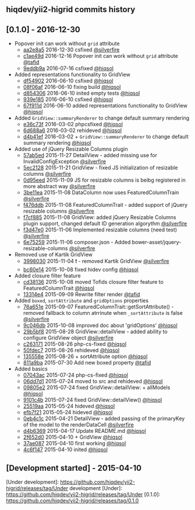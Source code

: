 hiqdev/yii2-higrid commits history
----------------------------------

## [0.1.0] - 2016-12-30

- Popover init can work without `grid` attribute
    - [aa2e8a5] 2016-12-30 csfixed [@silverfire]
    - [c1ae49d] 2016-12-16 Popover init can work without `grid` attribute [@tafid]
    - [9eddb9a] 2016-07-16 csfixed [@hiqsol]
- Added representations functionality to GridView
    - [df54902] 2016-06-10 csfixed [@hiqsol]
    - [08f06af] 2016-06-10 fixing build [@hiqsol]
    - [d854306] 2016-06-10 inited empty tests [@hiqsol]
    - [939e185] 2016-06-10 csfixed [@hiqsol]
    - [67f911d] 2016-06-10 added representations functionality to GridView [@hiqsol]
- Added `GridView::summaryRenderer` to change default summary rendering
    - [e36c73f] 2016-03-02 phpcsfixed [@hiqsol]
    - [6d688a6] 2016-03-02 rehideved [@hiqsol]
    - [d4b41ef] 2016-03-02 + `GridView::summaryRenderer` to change default summary rendering [@hiqsol]
- Added use of jQuery Resizable Columns plugin
    - [57ab5ed] 2015-11-27 DetailView - added missing use for InvalidConfigException [@silverfire]
    - [5ec2128] 2015-11-21 GridView - fixed JS initialization of resizable columns [@silverfire]
    - [0d95eed] 2015-11-09 JS for resizable columns is beibg registered in more abstract way [@silverfire]
    - [3be11ea] 2015-11-08 DataColumn now uses FeaturedColumnTrain [@silverfire]
    - [f476ddb] 2015-11-08 FeaturedColumnTrait - added support of jQuery resizable columns [@silverfire]
    - [f7cf885] 2015-11-08 GridView: added jQuery Resizable Columns plugin support, changed default ID generation algorythm [@silverfire]
    - [f3d47e0] 2015-11-06 Implemented resizable columns (need test) [@silverfire]
    - [6e75259] 2015-11-06 composer.json - Added bower-asset/jquery-resizable-columns [@silverfire]
- Removed use of Kartik GridView
    - [3998030] 2015-11-04 :exclamation: - removed Kartik GridView [@silverfire]
    - [bc60e14] 2015-10-08 fixed hidev config [@hiqsol]
- Added closure filter feature
    - [cd38136] 2015-10-08 moved Tofids closure filter feature to FeaturedColumnTrait [@hiqsol]
    - [13314e4] 2015-09-09 Rewrite filter render [@tafid]
- Added `boxed`, `sortAttribute` and `gridOptions` properties
    - [76a651e] 2015-09-07 FeaturedColumnTrait::getSortAttribute() - removed fallback to column atrrinute when `_sortAttribute` is false [@silverfire]
    - [9c046db] 2015-10-08 improved doc about 'gridOptions' [@hiqsol]
    - [29b5bf8] 2015-08-28 GridView::detailView - added ability to configure GridView object [@silverfire]
    - [c263171] 2015-08-26 php-cs-fixed [@hiqsol]
    - [50fdec7] 2015-08-26 rehideved [@hiqsol]
    - [135558e] 2015-08-26 + sortAttribute option [@hiqsol]
    - [811a9ba] 2015-07-30 Add new boxed property [@tafid]
- Added basics
    - [07043ac] 2015-07-24 php-cs-fixed [@hiqsol]
    - [06dd7d1] 2015-07-24 moved to src and rehideved [@hiqsol]
    - [09805e2] 2015-07-24 fixed GridView::detailView: + allModels [@hiqsol]
    - [9101c4b] 2015-07-24 fixed GridView::detailView() [@hiqsol]
    - [25519aa] 2015-05-24 hideved [@hiqsol]
    - [efb7f21] 2015-05-24 hideved [@hiqsol]
    - [0eb4c1c] 2015-04-21 DetailView - added passing of the primaryKey of the model to the renderDataCell [@silverfire]
    - [d4b6369] 2015-04-17 Update README.md [@hiqsol]
    - [2f652d0] 2015-04-10 + GridView [@hiqsol]
    - [37ae087] 2015-04-10 first working [@hiqsol]
    - [4c6f147] 2015-04-10 inited [@hiqsol]

## [Development started] - 2015-04-10

[@silverfire]: https://github.com/SilverFire
[d.naumenko.a@gmail.com]: https://github.com/SilverFire
[@hiqsol]: https://github.com/hiqsol
[sol@hiqdev.com]: https://github.com/hiqsol
[@tafid]: https://github.com/tafid
[andreyklochok@gmail.com]: https://github.com/tafid
[df54902]: https://github.com/hiqdev/yii2-higrid/commit/df54902
[08f06af]: https://github.com/hiqdev/yii2-higrid/commit/08f06af
[d854306]: https://github.com/hiqdev/yii2-higrid/commit/d854306
[939e185]: https://github.com/hiqdev/yii2-higrid/commit/939e185
[67f911d]: https://github.com/hiqdev/yii2-higrid/commit/67f911d
[e36c73f]: https://github.com/hiqdev/yii2-higrid/commit/e36c73f
[6d688a6]: https://github.com/hiqdev/yii2-higrid/commit/6d688a6
[d4b41ef]: https://github.com/hiqdev/yii2-higrid/commit/d4b41ef
[57ab5ed]: https://github.com/hiqdev/yii2-higrid/commit/57ab5ed
[5ec2128]: https://github.com/hiqdev/yii2-higrid/commit/5ec2128
[0d95eed]: https://github.com/hiqdev/yii2-higrid/commit/0d95eed
[3be11ea]: https://github.com/hiqdev/yii2-higrid/commit/3be11ea
[f476ddb]: https://github.com/hiqdev/yii2-higrid/commit/f476ddb
[f7cf885]: https://github.com/hiqdev/yii2-higrid/commit/f7cf885
[f3d47e0]: https://github.com/hiqdev/yii2-higrid/commit/f3d47e0
[6e75259]: https://github.com/hiqdev/yii2-higrid/commit/6e75259
[3998030]: https://github.com/hiqdev/yii2-higrid/commit/3998030
[bc60e14]: https://github.com/hiqdev/yii2-higrid/commit/bc60e14
[cd38136]: https://github.com/hiqdev/yii2-higrid/commit/cd38136
[13314e4]: https://github.com/hiqdev/yii2-higrid/commit/13314e4
[76a651e]: https://github.com/hiqdev/yii2-higrid/commit/76a651e
[9c046db]: https://github.com/hiqdev/yii2-higrid/commit/9c046db
[29b5bf8]: https://github.com/hiqdev/yii2-higrid/commit/29b5bf8
[c263171]: https://github.com/hiqdev/yii2-higrid/commit/c263171
[50fdec7]: https://github.com/hiqdev/yii2-higrid/commit/50fdec7
[135558e]: https://github.com/hiqdev/yii2-higrid/commit/135558e
[811a9ba]: https://github.com/hiqdev/yii2-higrid/commit/811a9ba
[07043ac]: https://github.com/hiqdev/yii2-higrid/commit/07043ac
[06dd7d1]: https://github.com/hiqdev/yii2-higrid/commit/06dd7d1
[09805e2]: https://github.com/hiqdev/yii2-higrid/commit/09805e2
[9101c4b]: https://github.com/hiqdev/yii2-higrid/commit/9101c4b
[25519aa]: https://github.com/hiqdev/yii2-higrid/commit/25519aa
[efb7f21]: https://github.com/hiqdev/yii2-higrid/commit/efb7f21
[0eb4c1c]: https://github.com/hiqdev/yii2-higrid/commit/0eb4c1c
[d4b6369]: https://github.com/hiqdev/yii2-higrid/commit/d4b6369
[2f652d0]: https://github.com/hiqdev/yii2-higrid/commit/2f652d0
[37ae087]: https://github.com/hiqdev/yii2-higrid/commit/37ae087
[4c6f147]: https://github.com/hiqdev/yii2-higrid/commit/4c6f147
[aa2e8a5]: https://github.com/hiqdev/yii2-higrid/commit/aa2e8a5
[c1ae49d]: https://github.com/hiqdev/yii2-higrid/commit/c1ae49d
[9eddb9a]: https://github.com/hiqdev/yii2-higrid/commit/9eddb9a
[Under development]: https://github.com/hiqdev/yii2-higrid/releases/tag/Under development
[Under]: https://github.com/hiqdev/yii2-higrid/releases/tag/Under
[0.1.0]: https://github.com/hiqdev/yii2-higrid/releases/tag/0.1.0
